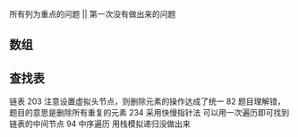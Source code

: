 所有列为重点的问题 || 第一次没有做出来的问题


数组
- 

查找表
-

链表
203 注意设置虚拟头节点，则删除元素的操作达成了统一
82 题目理解错，题目的意思是删除所有重复的元素
234 采用快慢指针法 可以用一次遍历即可找到链表的中间节点
94 中序遍历 用栈模拟递归没做出来